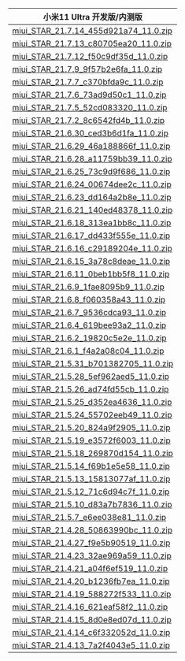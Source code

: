 | 小米11 Ultra  开发版/内测版    |
| ---- |
| [miui_STAR_21.7.14_455d921a74_11.0.zip](https://hugeota.d.miui.com/21.7.14/miui_STAR_21.7.14_455d921a74_11.0.zip)    |
| [miui_STAR_21.7.13_c80705ea20_11.0.zip](https://hugeota.d.miui.com/21.7.13/miui_STAR_21.7.13_c80705ea20_11.0.zip)    |
| [miui_STAR_21.7.12_f50c9df35d_11.0.zip](https://hugeota.d.miui.com/21.7.12/miui_STAR_21.7.12_f50c9df35d_11.0.zip)    |
| [miui_STAR_21.7.9_9f57b2e6fa_11.0.zip](https://hugeota.d.miui.com/21.7.9/miui_STAR_21.7.9_9f57b2e6fa_11.0.zip)    |
| [miui_STAR_21.7.7_c370bfda9c_11.0.zip](https://hugeota.d.miui.com/21.7.7/miui_STAR_21.7.7_c370bfda9c_11.0.zip)    |
| [miui_STAR_21.7.6_73ad9d50c1_11.0.zip](https://hugeota.d.miui.com/21.7.6/miui_STAR_21.7.6_73ad9d50c1_11.0.zip)    |
| [miui_STAR_21.7.5_52cd083320_11.0.zip](https://hugeota.d.miui.com/21.7.5/miui_STAR_21.7.5_52cd083320_11.0.zip)    |
| [miui_STAR_21.7.2_8c6542fd4b_11.0.zip](https://hugeota.d.miui.com/21.7.2/miui_STAR_21.7.2_8c6542fd4b_11.0.zip)    |
| [miui_STAR_21.6.30_ced3b6d1fa_11.0.zip](https://hugeota.d.miui.com/21.6.30/miui_STAR_21.6.30_ced3b6d1fa_11.0.zip)    |
| [miui_STAR_21.6.29_46a188866f_11.0.zip](https://hugeota.d.miui.com/21.6.29/miui_STAR_21.6.29_46a188866f_11.0.zip)    |
| [miui_STAR_21.6.28_a11759bb39_11.0.zip](https://hugeota.d.miui.com/21.6.28/miui_STAR_21.6.28_a11759bb39_11.0.zip)    |
| [miui_STAR_21.6.25_73c9d9f686_11.0.zip](https://hugeota.d.miui.com/21.6.25/miui_STAR_21.6.25_73c9d9f686_11.0.zip)    |
| [miui_STAR_21.6.24_00674dee2c_11.0.zip](https://hugeota.d.miui.com/21.6.24/miui_STAR_21.6.24_00674dee2c_11.0.zip)    |
| [miui_STAR_21.6.23_dd164a2b8e_11.0.zip](https://hugeota.d.miui.com/21.6.23/miui_STAR_21.6.23_dd164a2b8e_11.0.zip)    |
| [miui_STAR_21.6.21_140ed48378_11.0.zip](https://hugeota.d.miui.com/21.6.21/miui_STAR_21.6.21_140ed48378_11.0.zip)    |
| [miui_STAR_21.6.18_313ea1bb8c_11.0.zip](https://hugeota.d.miui.com/21.6.18/miui_STAR_21.6.18_313ea1bb8c_11.0.zip)    |
| [miui_STAR_21.6.17_dd433f555e_11.0.zip](https://hugeota.d.miui.com/21.6.17/miui_STAR_21.6.17_dd433f555e_11.0.zip)    |
| [miui_STAR_21.6.16_c29189204e_11.0.zip](https://hugeota.d.miui.com/21.6.16/miui_STAR_21.6.16_c29189204e_11.0.zip)    |
| [miui_STAR_21.6.15_3a78c8deae_11.0.zip](https://hugeota.d.miui.com/21.6.15/miui_STAR_21.6.15_3a78c8deae_11.0.zip)    |
| [miui_STAR_21.6.11_0beb1bb5f8_11.0.zip](https://hugeota.d.miui.com/21.6.11/miui_STAR_21.6.11_0beb1bb5f8_11.0.zip)    |
| [miui_STAR_21.6.9_1fae8095b9_11.0.zip](https://hugeota.d.miui.com/21.6.9/miui_STAR_21.6.9_1fae8095b9_11.0.zip)    |
| [miui_STAR_21.6.8_f060358a43_11.0.zip](https://hugeota.d.miui.com/21.6.8/miui_STAR_21.6.8_f060358a43_11.0.zip)    |
| [miui_STAR_21.6.7_9536cdca93_11.0.zip](https://hugeota.d.miui.com/21.6.7/miui_STAR_21.6.7_9536cdca93_11.0.zip)    |
| [miui_STAR_21.6.4_619bee93a2_11.0.zip](https://hugeota.d.miui.com/21.6.4/miui_STAR_21.6.4_619bee93a2_11.0.zip)    |
| [miui_STAR_21.6.2_19820c5e2e_11.0.zip](https://hugeota.d.miui.com/21.6.2/miui_STAR_21.6.2_19820c5e2e_11.0.zip)    |
| [miui_STAR_21.6.1_f4a2a08c04_11.0.zip](https://hugeota.d.miui.com/21.6.1/miui_STAR_21.6.1_f4a2a08c04_11.0.zip)    |
| [miui_STAR_21.5.31_b701382705_11.0.zip](https://hugeota.d.miui.com/21.5.31/miui_STAR_21.5.31_b701382705_11.0.zip)    |
| [miui_STAR_21.5.28_5ef962aed5_11.0.zip](https://hugeota.d.miui.com/21.5.28/miui_STAR_21.5.28_5ef962aed5_11.0.zip)    |
| [miui_STAR_21.5.26_ad74fd55cb_11.0.zip](https://hugeota.d.miui.com/21.5.26/miui_STAR_21.5.26_ad74fd55cb_11.0.zip)    |
| [miui_STAR_21.5.25_d352ea4636_11.0.zip](https://hugeota.d.miui.com/21.5.25/miui_STAR_21.5.25_d352ea4636_11.0.zip)    |
| [miui_STAR_21.5.24_55702eeb49_11.0.zip](https://hugeota.d.miui.com/21.5.24/miui_STAR_21.5.24_55702eeb49_11.0.zip)    |
| [miui_STAR_21.5.20_824a9f2905_11.0.zip](https://hugeota.d.miui.com/21.5.20/miui_STAR_21.5.20_824a9f2905_11.0.zip)    |
| [miui_STAR_21.5.19_e3572f6003_11.0.zip](https://hugeota.d.miui.com/21.5.19/miui_STAR_21.5.19_e3572f6003_11.0.zip)    |
| [miui_STAR_21.5.18_269870d154_11.0.zip](https://hugeota.d.miui.com/21.5.18/miui_STAR_21.5.18_269870d154_11.0.zip)    |
| [miui_STAR_21.5.14_f69b1e5e58_11.0.zip](https://hugeota.d.miui.com/21.5.14/miui_STAR_21.5.14_f69b1e5e58_11.0.zip)    |
| [miui_STAR_21.5.13_15813077af_11.0.zip](https://hugeota.d.miui.com/21.5.13/miui_STAR_21.5.13_15813077af_11.0.zip)    |
| [miui_STAR_21.5.12_71c6d94c7f_11.0.zip](https://hugeota.d.miui.com/21.5.12/miui_STAR_21.5.12_71c6d94c7f_11.0.zip)    |
| [miui_STAR_21.5.10_d83a7b7836_11.0.zip](https://hugeota.d.miui.com/21.5.10/miui_STAR_21.5.10_d83a7b7836_11.0.zip)    |
| [miui_STAR_21.5.7_e6ee038e81_11.0.zip](https://hugeota.d.miui.com/21.5.7/miui_STAR_21.5.7_e6ee038e81_11.0.zip)    |
| [miui_STAR_21.4.28_50863990bc_11.0.zip](https://hugeota.d.miui.com/21.4.28/miui_STAR_21.4.28_50863990bc_11.0.zip)    |
| [miui_STAR_21.4.27_f9e5b90519_11.0.zip](https://hugeota.d.miui.com/21.4.27/miui_STAR_21.4.27_f9e5b90519_11.0.zip)    |
| [miui_STAR_21.4.23_32ae969a59_11.0.zip](https://hugeota.d.miui.com/21.4.23/miui_STAR_21.4.23_32ae969a59_11.0.zip)    |
| [miui_STAR_21.4.21_a04f6ef519_11.0.zip](https://hugeota.d.miui.com/21.4.21/miui_STAR_21.4.21_a04f6ef519_11.0.zip)    |
| [miui_STAR_21.4.20_b1236fb7ea_11.0.zip](https://hugeota.d.miui.com/21.4.20/miui_STAR_21.4.20_b1236fb7ea_11.0.zip)    |
| [miui_STAR_21.4.19_588272f533_11.0.zip](https://hugeota.d.miui.com/21.4.19/miui_STAR_21.4.19_588272f533_11.0.zip)    |
| [miui_STAR_21.4.16_621eaf58f2_11.0.zip](https://hugeota.d.miui.com/21.4.16/miui_STAR_21.4.16_621eaf58f2_11.0.zip)    |
| [miui_STAR_21.4.15_8d0e8ed07d_11.0.zip](https://hugeota.d.miui.com/21.4.15/miui_STAR_21.4.15_8d0e8ed07d_11.0.zip)    |
| [miui_STAR_21.4.14_c6f332052d_11.0.zip](https://hugeota.d.miui.com/21.4.14/miui_STAR_21.4.14_c6f332052d_11.0.zip)    |
| [miui_STAR_21.4.13_7a2f4043e5_11.0.zip](https://hugeota.d.miui.com/21.4.13/miui_STAR_21.4.13_7a2f4043e5_11.0.zip)    |
